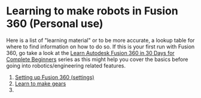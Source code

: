 # Learning to make robots in Fusion 360 (Personal use)
Here is a list of "learning material" or to be more accurate, a lookup table for where to find information on how to do so.
If this is your first run with Fusion 360, go take a look at the [Learn Autodesk Fusion 360 in 30 Days for Complete Beginners](https://www.youtube.com/playlist?list=PLrZ2zKOtC_-C4rWfapgngoe9o2-ng8ZBr) series as this might help you cover the basics before going into robotics/engineering related features. 
1. [Setting up Fusion 360 (settings)](fusion_settings.md)
2. [Learn to make gears](gears.md)
3. 



